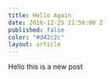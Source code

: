 ```yaml
---
title: Hello Again
date: 2016-12-25 21:56:00 Z
published: false
color: "#d42c2c"
layout: article
---
```


Hello this is a new post